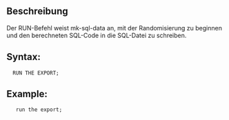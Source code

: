 ## Beschreibung

Der RUN-Befehl weist mk-sql-data an, mit der Randomisierung zu beginnen und den berechneten SQL-Code in die SQL-Datei zu schreiben. 

## Syntax:

```
  RUN THE EXPORT;  
```

## Example:

```
   run the export;
```

